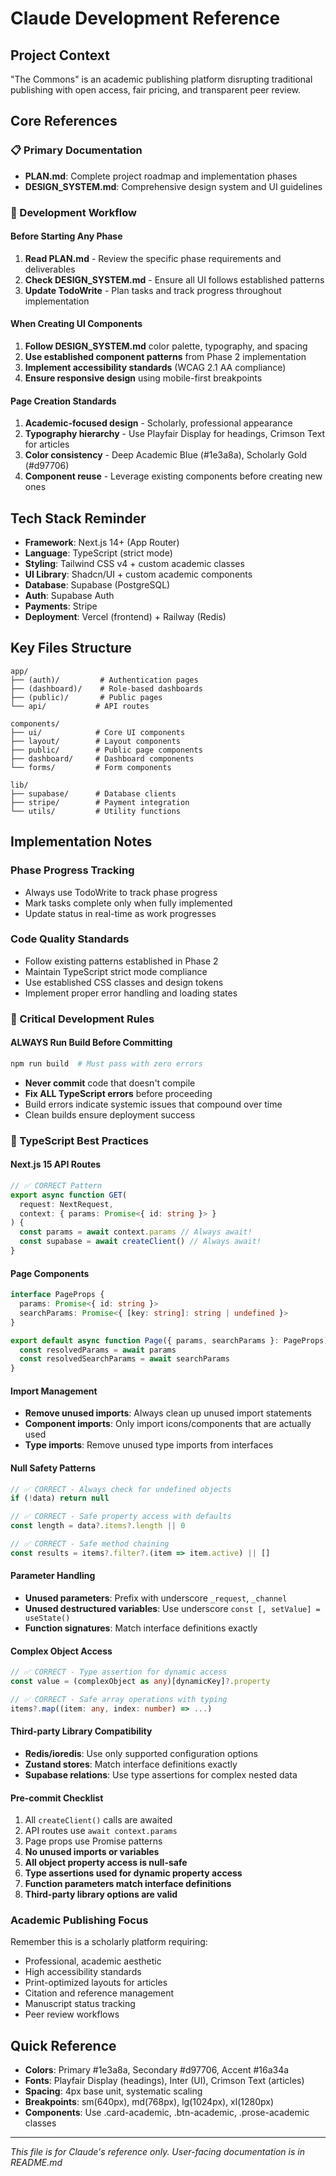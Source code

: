 # Claude Development Reference

## Project Context
"The Commons" is an academic publishing platform disrupting traditional publishing with open access, fair pricing, and transparent peer review.

## Core References

### 📋 Primary Documentation
- **PLAN.md**: Complete project roadmap and implementation phases
- **DESIGN_SYSTEM.md**: Comprehensive design system and UI guidelines

### 🔄 Development Workflow

#### Before Starting Any Phase
1. **Read PLAN.md** - Review the specific phase requirements and deliverables
2. **Check DESIGN_SYSTEM.md** - Ensure all UI follows established patterns
3. **Update TodoWrite** - Plan tasks and track progress throughout implementation

#### When Creating UI Components
1. **Follow DESIGN_SYSTEM.md** color palette, typography, and spacing
2. **Use established component patterns** from Phase 2 implementation
3. **Implement accessibility standards** (WCAG 2.1 AA compliance)
4. **Ensure responsive design** using mobile-first breakpoints

#### Page Creation Standards
1. **Academic-focused design** - Scholarly, professional appearance
2. **Typography hierarchy** - Use Playfair Display for headings, Crimson Text for articles
3. **Color consistency** - Deep Academic Blue (#1e3a8a), Scholarly Gold (#d97706)
4. **Component reuse** - Leverage existing components before creating new ones

## Tech Stack Reminder
- **Framework**: Next.js 14+ (App Router)
- **Language**: TypeScript (strict mode)
- **Styling**: Tailwind CSS v4 + custom academic classes
- **UI Library**: Shadcn/UI + custom academic components
- **Database**: Supabase (PostgreSQL)
- **Auth**: Supabase Auth
- **Payments**: Stripe
- **Deployment**: Vercel (frontend) + Railway (Redis)

## Key Files Structure
```
app/
├── (auth)/         # Authentication pages
├── (dashboard)/    # Role-based dashboards  
├── (public)/       # Public pages
└── api/           # API routes

components/
├── ui/            # Core UI components
├── layout/        # Layout components
├── public/        # Public page components
├── dashboard/     # Dashboard components
└── forms/         # Form components

lib/
├── supabase/      # Database clients
├── stripe/        # Payment integration
└── utils/         # Utility functions
```

## Implementation Notes

### Phase Progress Tracking
- Always use TodoWrite to track phase progress
- Mark tasks complete only when fully implemented
- Update status in real-time as work progresses

### Code Quality Standards
- Follow existing patterns established in Phase 2
- Maintain TypeScript strict mode compliance
- Use established CSS classes and design tokens
- Implement proper error handling and loading states

### 🚨 Critical Development Rules

#### ALWAYS Run Build Before Committing
```bash
npm run build  # Must pass with zero errors
```
- **Never commit** code that doesn't compile
- **Fix ALL TypeScript errors** before proceeding
- Build errors indicate systemic issues that compound over time
- Clean builds ensure deployment success

### 🔧 TypeScript Best Practices

#### Next.js 15 API Routes
```typescript
// ✅ CORRECT Pattern
export async function GET(
  request: NextRequest,
  context: { params: Promise<{ id: string }> }
) {
  const params = await context.params // Always await!
  const supabase = await createClient() // Always await!
}
```

#### Page Components
```typescript
interface PageProps {
  params: Promise<{ id: string }>
  searchParams: Promise<{ [key: string]: string | undefined }>
}

export default async function Page({ params, searchParams }: PageProps) {
  const resolvedParams = await params
  const resolvedSearchParams = await searchParams
}
```

#### Import Management
- **Remove unused imports**: Always clean up unused import statements
- **Component imports**: Only import icons/components that are actually used
- **Type imports**: Remove unused type imports from interfaces

#### Null Safety Patterns
```typescript
// ✅ CORRECT - Always check for undefined objects
if (!data) return null

// ✅ CORRECT - Safe property access with defaults
const length = data?.items?.length || 0

// ✅ CORRECT - Safe method chaining
const results = items?.filter?.(item => item.active) || []
```

#### Parameter Handling
- **Unused parameters**: Prefix with underscore `_request`, `_channel`
- **Unused destructured variables**: Use underscore `const [, setValue] = useState()`
- **Function signatures**: Match interface definitions exactly

#### Complex Object Access
```typescript
// ✅ CORRECT - Type assertion for dynamic access
const value = (complexObject as any)[dynamicKey]?.property

// ✅ CORRECT - Safe array operations with typing
items?.map((item: any, index: number) => ...)
```

#### Third-party Library Compatibility
- **Redis/ioredis**: Use only supported configuration options
- **Zustand stores**: Match interface definitions exactly
- **Supabase relations**: Use type assertions for complex nested data

#### Pre-commit Checklist
1. All `createClient()` calls are awaited
2. API routes use `await context.params` 
3. Page props use Promise patterns
4. **No unused imports or variables**
5. **All object property access is null-safe**
6. **Type assertions used for dynamic property access**
7. **Function parameters match interface definitions**
8. **Third-party library options are valid**

### Academic Publishing Focus
Remember this is a scholarly platform requiring:
- Professional, academic aesthetic
- High accessibility standards
- Print-optimized layouts for articles
- Citation and reference management
- Manuscript status tracking
- Peer review workflows

## Quick Reference
- **Colors**: Primary #1e3a8a, Secondary #d97706, Accent #16a34a
- **Fonts**: Playfair Display (headings), Inter (UI), Crimson Text (articles)
- **Spacing**: 4px base unit, systematic scaling
- **Breakpoints**: sm(640px), md(768px), lg(1024px), xl(1280px)
- **Components**: Use .card-academic, .btn-academic, .prose-academic classes

---
*This file is for Claude's reference only. User-facing documentation is in README.md*